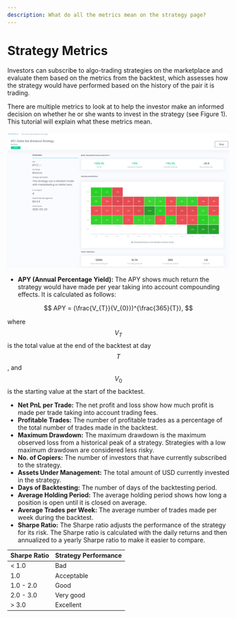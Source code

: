 ```yaml
---
description: What do all the metrics mean on the strategy page?
---
```


# Strategy Metrics

Investors can subscribe to algo-trading strategies on the marketplace and evaluate them based on the metrics from the backtest, which assesses how the strategy would have performed based on the history of the pair it is trading. 

There are multiple metrics to look at to help the investor make an informed decision on whether he or she wants to invest in the strategy \(see Figure 1\). This tutorial will explain what these metrics mean. 

![Figure 1: Strategy Page with Performance Metrics.](../../../.gitbook/assets/screenshot-from-2021-04-26-13-55-25.png)

* **APY \(Annual Percentage Yield\):** The APY shows much return the strategy would have made per year taking into account compounding effects. It is calculated as follows: 

$$
APY = (\frac{V_{T}}{V_{0}})^{\frac{365}{T}},
$$

where $$V_{T}$$is the total value at the end of the backtest at day $$T$$, and $$V_{0}$$is the starting value at the start of the backtest.

* **Net PnL per Trade:** The net profit and loss show how much profit is made per trade taking into account trading fees.
* **Profitable Trades:** The number of profitable trades as a percentage of the total number of trades made in the backtest.
* **Maximum Drawdown:** The maximum drawdown is the maximum observed loss from a historical peak of a strategy. Strategies with a low maximum drawdown are considered less risky.
* **No. of Copiers:** The number of investors that have currently subscribed to the strategy.
* **Assets Under Management:** The total amount of USD currently invested in the strategy.
* **Days of Backtesting:** The number of days of the backtesting period.
* **Average Holding Period:** The average holding period shows how long a position is open until it is closed on average.
* **Average Trades per Week:** The average number of trades made per week during the backtest.
* **Sharpe Ratio:** The Sharpe ratio adjusts the performance of the strategy for its risk. The Sharpe ratio is calculated with the daily returns and then annualized to a yearly Sharpe ratio to make it easier to compare. 

| Sharpe Ratio | Strategy Performance |
| :--- | :--- |
| &lt; 1.0 | Bad |
| 1.0 | Acceptable |
| 1.0 - 2.0 | Good |
| 2.0 - 3.0 | Very good |
| &gt; 3.0 | Excellent |



